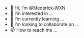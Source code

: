- 👋 Hi, I’m @Mederick-WXN
- 👀 I’m interested in ...
- 🌱 I’m currently learning ...
- 💞️ I’m looking to collaborate on ...
- 📫 How to reach me ...

<!---
Mederick-WXN/Mederick-WXN is a ✨ special ✨ repository because its `README.md` (this file) appears on your GitHub profile.
You can click the Preview link to take a look at your changes.
--->
